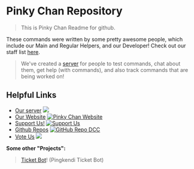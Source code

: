 # Pinky Chan Repository

> This is Pinky Chan Readme for github.

These commands were written by some pretty awesome people, which include our Main and Regular Helpers, and our Developer! Check out our staff list [here](https://bit.ly/pinkyweb).

> We've created a [server](https://discord.gg/h4nsHSarpv) for people to test commands, chat about them, get help (with commands), and also track commands that are being worked on!  

## Helpful Links
* [Our server](https://discord.gg/h4nsHSarpv) [<img src="https://discordapp.com/api/guilds/744448171517935627/widget.png">](https://discord.gg/h4nsHSarpv)
* [Our Website](https://bit.ly/pinkyweb) [![Pinky Chan Website](https://img.shields.io/badge/Website-DCC-337fd5.svg)](https://bit.ly/pinkyweb)
* [Support Us!](https://saweria.co/pingkendi) [![Support Us](https://img.shields.io/badge/Support%20Us-Click%20Now!-337fd5.svg)](https://saweria.co/pingkendi)
* [Github Repos](https://github.com/aufamirza/PinkyChanRepo) [![GitHub Repo DCC](https://img.shields.io/badge/GitHub-DCC-337fd5.svg)](https://aufamirza/PinkyChanRepo)
* [Vote Us](https://discord.gg/dyno) [<img src="https://top.gg/api/widget/status/756047657016885249.svg">](https://discord.gg/dyno)


**Some other "Projects":**
> [Ticket Bot](https://discord.com/oauth2/authorize?client_id=757152690844467260&scope=bot&permissions=2147483647)! (Pingkendi Ticket Bot)